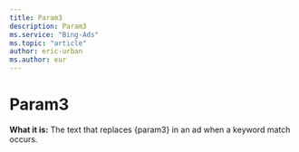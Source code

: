 ```yaml
---
title: Param3
description: Param3
ms.service: "Bing-Ads"
ms.topic: "article"
author: eric-urban
ms.author: eur
---
```


# Param3

**What it is:**     The text that replaces {param3} in an ad when a keyword match occurs.


